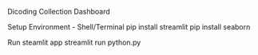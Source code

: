 Dicoding Collection Dashboard

Setup Environment - Shell/Terminal
pip install streamlit
pip install seaborn

Run steamlit app
streamlit run python.py

